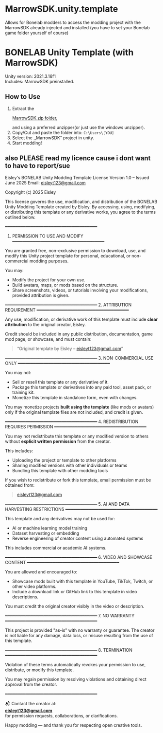 # MarrowSDK.unity.template
Allows for Bonelab modders to access the modding project with the MarrowSDK already injected and installed (you have to set your Bonelab game folder yourself of course)

# BONELAB Unity Template (with MarrowSDK)

   Unity version: 2021.3.16f1  
   Includes: MarrowSDK preinstalled.

  ## How to Use
1. Extract the<!DOCTYPE html><html><body><p><a href="https://github.com/Braindead73German/MarrowSDK.unity.template/releases/tag/v.6.0">MarrowSDK.zip folder,</a></p></body></html>
 and using a preferred unzipper(or just use the windows unzipper).
2. Copy/Cut and paste the folder into:
`C:\Users\[YOU]`
3. Select the ,,MarrowSDK" project in unity.
4. Start modding!

## also PLEASE read my licence cause i dont want to have to report/sue
Eisley's BONELAB Unity Modding Template License
Version 1.0 – Issued June 2025
Email: eisleyt123@gmail.com

Copyright (c) 2025 Eisley

This license governs the use, modification, and distribution of the BONELAB Unity Modding Template created by Eisley. By accessing, using, modifying, or distributing this template or any derivative works, you agree to the terms outlined below.

━━━━━━━━━━━━━━━━━━━━━━━━━━━━━━━━━━━━
1. PERMISSION TO USE AND MODIFY
━━━━━━━━━━━━━━━━━━━━━━━━━━━━━━━━━━━━

You are granted free, non-exclusive permission to download, use, and modify this Unity project template for personal, educational, or non-commercial modding purposes.

You may:
- Modify the project for your own use.
- Build avatars, maps, or mods based on the structure.
- Share screenshots, videos, or tutorials involving your modifications, provided attribution is given.

━━━━━━━━━━━━━━━━━━━━━━━━━━━━━━━━━━━━
2. ATTRIBUTION REQUIREMENT
━━━━━━━━━━━━━━━━━━━━━━━━━━━━━━━━━━━━

Any use, modification, or derivative work of this template must include **clear attribution** to the original creator, Eisley.

Credit should be included in any public distribution, documentation, game mod page, or showcase, and must contain:
> “Original template by Eisley – eisleyt123@gmail.com”

━━━━━━━━━━━━━━━━━━━━━━━━━━━━━━━━━━━━
3. NON-COMMERCIAL USE ONLY
━━━━━━━━━━━━━━━━━━━━━━━━━━━━━━━━━━━━

You may not:
- Sell or resell this template or any derivative of it.
- Package this template or derivatives into any paid tool, asset pack, or training kit.
- Monetize this template in standalone form, even with changes.

You may monetize projects **built using the template** (like mods or avatars) only if the original template files are not included, and credit is given.

━━━━━━━━━━━━━━━━━━━━━━━━━━━━━━━━━━━━
4. REDISTRIBUTION REQUIRES PERMISSION
━━━━━━━━━━━━━━━━━━━━━━━━━━━━━━━━━━━━

You may not redistribute this template or any modified version to others without **explicit written permission** from the creator.

This includes:
- Uploading the project or template to other platforms
- Sharing modified versions with other individuals or teams
- Bundling this template with other modding tools

If you wish to redistribute or fork this template, email permission must be obtained from:
> eisleyt123@gmail.com

━━━━━━━━━━━━━━━━━━━━━━━━━━━━━━━━━━━━
5. AI AND DATA HARVESTING RESTRICTIONS
━━━━━━━━━━━━━━━━━━━━━━━━━━━━━━━━━━━━

This template and any derivatives may not be used for:
- AI or machine learning model training
- Dataset harvesting or embedding
- Reverse engineering of creator content using automated systems

This includes commercial or academic AI systems.

━━━━━━━━━━━━━━━━━━━━━━━━━━━━━━━━━━━━
6. VIDEO AND SHOWCASE CONTENT
━━━━━━━━━━━━━━━━━━━━━━━━━━━━━━━━━━━━

You are allowed and encouraged to:
- Showcase mods built with this template in YouTube, TikTok, Twitch, or other video platforms.
- Include a download link or GitHub link to this template in video descriptions.

You must credit the original creator visibly in the video or description.

━━━━━━━━━━━━━━━━━━━━━━━━━━━━━━━━━━━━
7. NO WARRANTY
━━━━━━━━━━━━━━━━━━━━━━━━━━━━━━━━━━━━

This project is provided "as-is" with no warranty or guarantee. The creator is not liable for any damage, data loss, or misuse resulting from the use of this template.

━━━━━━━━━━━━━━━━━━━━━━━━━━━━━━━━━━━━
8. TERMINATION
━━━━━━━━━━━━━━━━━━━━━━━━━━━━━━━━━━━━

Violation of these terms automatically revokes your permission to use, distribute, or modify this template.

You may regain permission by resolving violations and obtaining direct approval from the creator.

━━━━━━━━━━━━━━━━━━━━━━━━━━━━━━━━━━━━

📬 Contact the creator at:  
**eisleyt123@gmail.com**  
for permission requests, collaborations, or clarifications.

Happy modding — and thank you for respecting open creative tools.

